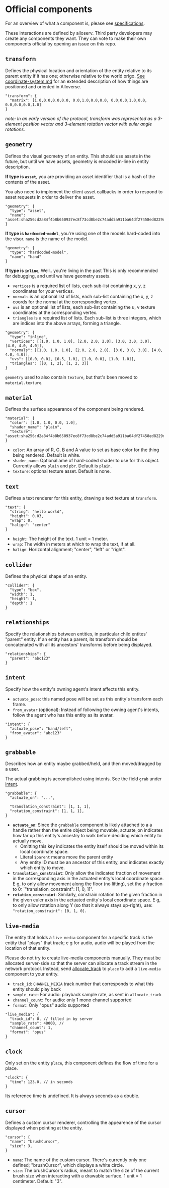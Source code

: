 # Official components

For an overview of what a component is, please see [specifications](README.md).

These interactions are defined by alloserv. Third party developers may
create any components they want. They can vote to make their own
components official by opening an issue on this repo.

## `transform`

Defines the physical location and orientation of the entity relative to its parent
entity if it has one; otherwise relative to the world origo.
[See coordinate-system.md](coordinate-system.md) for an extended description of how
things are positioned and oriented in Alloverse.

```
"transform": {
  "matrix": [1.0,0.0,0.0,0.0, 0.0,1.0,0.0,0.0, 0.0,0.0,1.0,0.0, 0.0,0.0,0.0,1.0]
}
```

_note: In an early version of the protocol, transform was represented as a 3-element position vector
and 3-element rotation vector with euler angle rotations._

## `geometry`

Defines the visual geometry of an entity. This should use assets in the future,
but until we have assets, geometry is encoded in-line in entity description.

**If type is `asset`**, you are providing an asset identifier that is a hash of the contents of the asset.

You also need to implement the client asset callbacks in order to respond to asset requests in order to deliver the asset. 

```
"geometry": {
  "type": "asset",
  "name": "asset:sha256:d2a84f4b8b650937ec8f73cd8be2c74add5a911ba64df27458ed8229da804a26"
}
```

**If type is `hardcoded-model`**, you're using one of the models hard-coded
into the visor. `name` is the name of the model.

```
"geometry": {
  "type": "hardcoded-model",
  "name": "hand"
}
```

**If type is `inline`**, Well.. you're living in the past
This is only recommended for debugging, and until we have geometry assets.

* `vertices` is a required list of lists, each sub-list containing x, y, z coordinates for your vertices.
* `normals` is an optional list of lists, each sub-list containing the x, y, z coords for the normal at the corresponding vertex.
* `uvs` is an optional list of lists, each sub-list containing the u, v texture coordinates at the corresponding vertex.
* `triangles` is a required list of lists. Each sub-list is three integers, which are indices into the above arrays, forming a triangle.

```
"geometry": {
  "type": "inline",
  "vertices": [[1.0, 1.0, 1.0], [2.0, 2.0, 2.0], [3.0, 3.0, 3.0], [4.0, 4.0, 4.0]],
  "normals": [[1.0, 1.0, 1.0], [2.0, 2.0, 2.0], [3.0, 3.0, 3.0], [4.0, 4.0, 4.0]],
  "uvs": [[0.0, 0.0], [0.5, 1.0], [1.0, 0.0], [1.0, 1.0]],
  "triangles": [[0, 1, 2], [1, 2, 3]]
}
```

`geometry` used to also contain `texture`, but that's been moved to `material.texture`.



## `material`

Defines the surface appearance of the component being rendered.

```
"material": {
  "color": [1.0, 1.0, 0.0, 1.0],
  "shader_name": "plain",
  "texture": "asset:sha256:d2a84f4b8b650937ec8f73cd8be2c74add5a911ba64df27458ed8229da804a26"
}
```

* `color`: An array of R, G, B and A value to set as base color for the thing being rendered. Default is white.
* `shader_name`: Optional ame of hard-coded shader to use for this object. Currently allows `plain` and `pbr`. Default is `plain`.
* `texture`: optional texture asset. Default is none.

## `text`

Defines a text renderer for this entity, drawing a text texture at `transform`.

```
"text": {
  "string": "hello world",
  "height": 0.03,
  "wrap": 0,
  "halign": "center"
}
```

* `height`: The height of the text. 1 unit = 1 meter.
* `wrap`: The width in meters at which to wrap the text, if at all.
* `halign`: Horizontal alignment; "center", "left" or "right".

## `collider`

Defines the physical shape of an entity.

```
"collider": {
  "type": "box",
  "width": 1,
  "height": 1,
  "depth": 1
}
```

## `relationships`

Specify the relationships between entities, in particular child entites' "parent" entity. If an entity has a parent, its transform should be concatenated with all its ancestors' transforms before being displayed.


```
"relationships": {
  "parent": "abc123"
}
```

## `intent`

Specify how the entity's owning agent's intent affects this entity.

* `actuate_pose`: this named pose will be set as this entity's transform each frame.
* `from_avatar` (optional): Instead of following the owning agent's intents, follow the agent who has this entity as its avatar.
```
"intent": {
  "actuate_pose": "hand/left",
  "from_avatar": "abc123"
}
```

## `grabbable`

Describes how an entity maybe grabbed/held, and then
moved/dragged by a user.

The actual grabbing is accomplished using intents.
See the field `grab` under [intent](intent.md).

```
"grabbable": {
  "actuate_on": "...",

  "translation_constraint": [1, 1, 1],
  "rotation_constraint": [1, 1, 1],
}
```

* **`actuate_on`**: Since the `grabbable` component is likely attached
  to a a handle rather than the entire object being movable,
  actuate_on indicates how far up this entity's ancestry to walk before deciding which entity to actually move.
    * Omitting this key indicates the entity itself should be 
      moved within its local coordinate space.
    * Literal `$parent` means move the parent entity
    * Any entity ID must be an ancestor of this entity, and
      indicates exactly which entity to move.
* **`translation_constraint`**: Only allow the indicated fraction of movement in
  the corresponding axis in the actuated entity's local coordinate space. E g, to only
  allow movement along the floor (no lifting), set the y fraction 
  to 0: `"translation_constraint": [1, 0, 1]".
* **`rotation_constraint`**: Similarly, constrain rotation to the given fraction
  in the given euler axis in the actuated entity's local coordinate space. E g, to only allow
  rotation along Y (so that it always stays up-right),
  use: `"rotation_constraint": [0, 1, 0]`.

## `live-media`

The entity that holds a `live-media` component for a specific track
is the entity that "plays" that track; e g for audio, audio will be played
from the location of that entity.

Please do not try to create live-media components manually. They must be
allocated server-side so that the server can allocate a track stream in
the network protocol. Instead, send
[allocate_track](https://github.com/alloverse/docs/blob/master/specifications/interactions.md#entity_wishes_to_transmit_live_media)
to `place` to add a `live-media` component to your entity.


* `track_id`: `CHANNEL_MEDIA` track number that corresponds to what this
  entity should play back
* `sample_rate`: For audio: playback sample rate, as sent in `allocate_track`
* `channel_count`: For audio: only 1 mono channel supported
* `format`: Only "opus" audio supported

```
"live_media": {
  "track_id": 0, // filled in by server
  "sample_rate": 48000, // 
  "channel_count": 1,
  "format": "opus"
}
```

## `clock`

Only set on the entity `place`, this component defines the flow of time
for a place. 

```
"clock": {
  "time": 123.0, // in seconds
}
```

Its reference time is undefined. It is always seconds as a double.

## `cursor`

Defines a custom cursor renderer, controlling the appearence of the cursor displayed when pointing at the entity.

```
"cursor": {
  "name": "brushCursor",
  "size": 3,
}
```

* `name`: The name of the custom cursor. There's currently only one defined; "brushCursor", which displays a white circle. 
* `size`: The brushCursor's radius, meant to match the size of the current brush size when interacting with a drawable surface. 1 unit = 1 centimeter. Default: "3".
